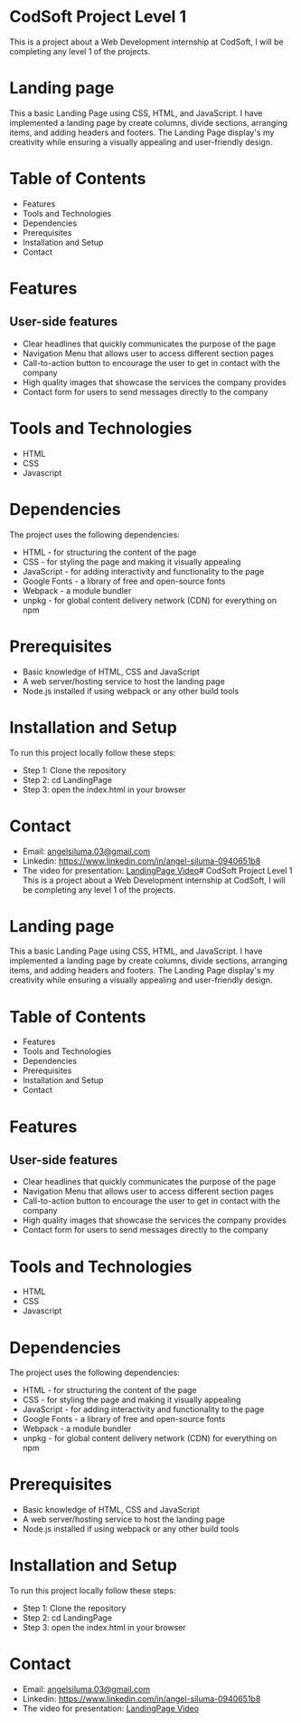 # CodSoft Project Level 1 
This is a project about a Web Development internship at CodSoft, I will be completing any level 1 of the projects.

# Landing page
This a basic Landing Page using CSS, HTML, and JavaScript. I have implemented a landing page by create columns, divide
sections, arranging items, and adding headers and footers. The Landing Page display's my creativity while ensuring a visually appealing and user-friendly design.

# Table of Contents
- Features
- Tools and Technologies
- Dependencies
- Prerequisites
- Installation and Setup
- Contact

# Features
## User-side features
- Clear headlines that quickly communicates the purpose of the page
- Navigation Menu that allows user to access different section pages
- Call-to-action button to encourage the user to get in contact with the company
- High quality images that showcase the services the company provides
- Contact form for users to send messages directly to the company

# Tools and Technologies
- HTML 
- CSS
- Javascript

# Dependencies
The project uses the following dependencies:
- HTML - for structuring the content of the page
- CSS - for styling the page and making it visually appealing
- JavaScript - for adding interactivity and functionality to the page
- Google Fonts - a library of free and open-source fonts
- Webpack - a module bundler
- unpkg - for global content delivery network (CDN) for everything on npm

# Prerequisites
- Basic knowledge of HTML, CSS and JavaScript
- A web server/hosting service to host the landing page
- Node.js installed if using webpack or any other build tools

# Installation and Setup
To run this project locally follow these steps:

* Step 1: Clone the repository
* Step 2: cd LandingPage
* Step 3: open the index.html in your browser

# Contact
- Email: angelsiluma.03@gmail.com
- Linkedin: https://www.linkedin.com/in/angel-siluma-0940651b8
- The video for presentation:  [LandingPage Video](https://youtu.be/MP56py6kUa8)# CodSoft Project Level 1 
This is a project about a Web Development internship at CodSoft, I will be completing any level 1 of the projects.

# Landing page
This a basic Landing Page using CSS, HTML, and JavaScript. I have implemented a landing page by create columns, divide
sections, arranging items, and adding headers and footers. The Landing Page display's my creativity while ensuring a visually appealing and user-friendly design.

# Table of Contents
- Features
- Tools and Technologies
- Dependencies
- Prerequisites
- Installation and Setup
- Contact

# Features
## User-side features
- Clear headlines that quickly communicates the purpose of the page
- Navigation Menu that allows user to access different section pages
- Call-to-action button to encourage the user to get in contact with the company
- High quality images that showcase the services the company provides
- Contact form for users to send messages directly to the company

# Tools and Technologies
- HTML 
- CSS
- Javascript

# Dependencies
The project uses the following dependencies:
- HTML - for structuring the content of the page
- CSS - for styling the page and making it visually appealing
- JavaScript - for adding interactivity and functionality to the page
- Google Fonts - a library of free and open-source fonts
- Webpack - a module bundler
- unpkg - for global content delivery network (CDN) for everything on npm

# Prerequisites
- Basic knowledge of HTML, CSS and JavaScript
- A web server/hosting service to host the landing page
- Node.js installed if using webpack or any other build tools

# Installation and Setup
To run this project locally follow these steps:

* Step 1: Clone the repository
* Step 2: cd LandingPage
* Step 3: open the index.html in your browser

# Contact
- Email: angelsiluma.03@gmail.com
- Linkedin: https://www.linkedin.com/in/angel-siluma-0940651b8
- The video for presentation:  [LandingPage Video]()
